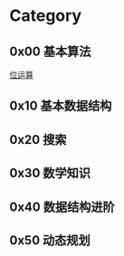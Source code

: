 # Category



## 0x00 基本算法

[位运算](0x10基本数据结构/位运算.md) 



## 0x10 基本数据结构

## 0x20 搜索

## 0x30 数学知识

## 0x40 数据结构进阶

## 0x50 动态规划